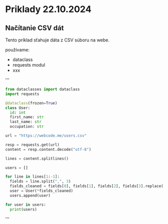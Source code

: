 # Priklady 22.10.2024

## Načítanie CSV dát

Tento príklad sťahuje dáta z CSV súboru na webe.

používame:
- dataclass
- requests modul
- xxx

'''
```python
from dataclasses import dataclass
import requests

@dataclass(frozen=True)
class User:
  id: int
  first_name: str
  last_name: str
  occupation: str

url = "https://webcode.me/users.csv"

resp = requests.get(url)
content = resp.content.decode("utf-8")

lines = content.splitlines()

users = []

for line in lines[1:-1]:
  fields = line.split(",", 3)
  fields_cleaned = fields[0], fields[1], fields[2], fields[3].replace('"', '')
  user = User(*fields_cleaned)
  users.append(user)

for user in users:
  print(users)
```
'''
